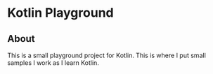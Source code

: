 # Kotlin Playground

## About
This is a small playground project for Kotlin.
This is where I put small samples I work as I learn Kotlin.
